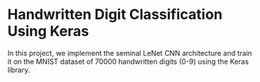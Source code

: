 # Handwritten Digit Classification Using Keras
In this project, we implement the seminal LeNet CNN architecture and train it on the MNIST dataset of 70000 handwritten digits (0-9) using the Keras library.
